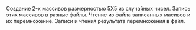 Создание 2-x массивов размерностью 5X5 из случайных чисел.
Запись этих массивов в разные файлы.
Чтение из файла записанных масивов и их перемножение.
Записи и чтения результата перемножения в файл.

